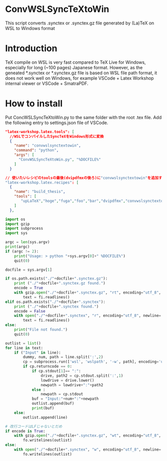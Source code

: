 # ConvWSLSyncTeXtoWin
This script converts .synctex or .synctex.gz file generated by (La)TeX on WSL to Windows format 

# Introduction
TeX compile on WSL is very fast compared to TeX Live for Windows, especially for long (~100 pages) Japanese format.
However, as the geneated *.synctex or *.synctex.gz file is based on WSL file path format, it does not work well on Windows, for example VSCode + Latex Workshop internal viewer or VSCode + SmatraPDF.

# How to install
Put ConcWSLSyncTeXtoWin.py to the same folder with the root .tex file. 
Add the following entry to settings.json file of VSCode.

``` settings.json
"latex-workshop.latex.tools": [
  //WSLでコンパイルしたSyncTeXをWindows形式に変換
  {
    "name": "convwslsynctextowin",
    "command": "python",
    "args": [
      "ConvWSLSyncTeXtoWin.py", "%DOCFILE%"
    ]
  }

// 使いたいレシピのtoolsの最後(dvipdfmxの後ろ)に"convwslsynctextowin"を追加する
"latex-workshop.latex.recipes": [
  {
    "name": "build_thesis",
    "tools": [
       "upLaTeX","hoge","fuga","foo","bar","dvipdfmx","convwslsynctextowin"
    ]
  },
```

``` ConvWSLSyncTeXtoWin.py 
import os
import gzip
import subprocess
import sys

argc = len(sys.argv)
print(argc)
if (argc != 2):
    print("Usage: > python "+sys.argv[0]+" %DOCFILE%")
    quit(0)

docfile = sys.argv[1]

if os.path.exists("./"+docfile+".synctex.gz"):
    print ("./"+docfile+".synctex.gz found.")
    encode = True
    with gzip.open("./"+docfile+".synctex.gz", "rt", encoding="utf_8", newline='\n') as fi:
        text = fi.readlines()
elif os.path.exists("./"+docfile+".synctex"):
    print ("./"+docfile+".synctex found.")
    encode = False
    with open("./"+docfile+".synctex", "r", encoding="utf_8", newline='\n') as fi:
        text = fi.readlines()
else:
    print("File not found.")
    quit(0)

outlist = list()
for line in text:
    if ("Input" in line):
        dummy, num, path = line.split(':',2)
        cp = subprocess.run(['wsl', 'wslpath', '-w', path], encoding='utf-8', stdout=subprocess.PIPE)
        if cp.returncode == 0: 
            if cp.stdout[1]== ":":
                drive, path2 = cp.stdout.split(':',1)
                lowdrive = drive.lower()
                newpath = lowdrive+":"+path2
            else :
                newpath = cp.stdout
            buf = "Input:"+num+":"+newpath
            outlist.append(buf)
            print(buf)
    else:
        outlist.append(line)

# 改行コードはLFじゃないとだめ
if encode is True:
    with gzip.open("./"+docfile+".synctex.gz", "wt", encoding="utf_8", newline='\n') as fo:
        fo.writelines(outlist)
else:
    with open("./"+docfile+".synctex", "w", encoding="utf_8", newline='\n') as fo:
        fo.writelines(outlist)
```
 
